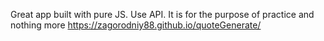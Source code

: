 Great app built with pure JS. Use API. It is for the purpose of practice and nothing more
https://zagorodniy88.github.io/quoteGenerate/
